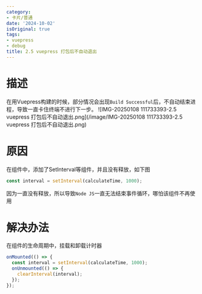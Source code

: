 ```yaml
---
category:
- 卡片/普通
date: '2024-10-02'
isOriginal: true
tags:
- vuepress
- debug
title: 2.5 vuepress 打包后不自动退出
---
```

# 描述
在用Vuepress构建的时候，部分情况会出现`Build Successful`后，不自动结束进程，导致一直卡住终端不进行下一步。
![IMG-20250108 111733393-2.5 vuepress 打包后不自动退出.png](/image/IMG-20250108 111733393-2.5 vuepress 打包后不自动退出.png)
# 原因
在组件中，添加了SetInterval等组件，并且没有释放，如下图
```javascript
const interval = setInterval(calculateTime, 1000);
```
因为一直没有释放，所以导致`Node JS`一直无法结束事件循环，哪怕该组件不再使用
# 解决办法
在组件的生命周期中，挂载和卸载计时器
```javascript
onMounted(() => {  
  const interval = setInterval(calculateTime, 1000); 
  onUnmounted(() => {  
    clearInterval(interval);  
  });  
});
```